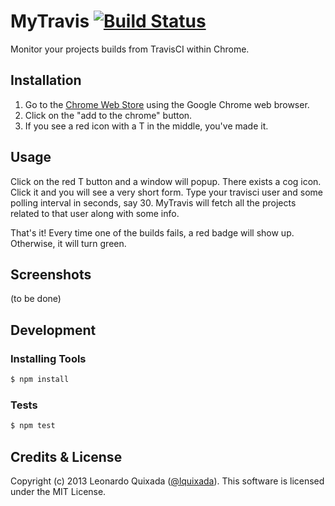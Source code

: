 # MyTravis [![Build Status](https://travis-ci.org/lquixada/my-travis.png?branch=master)](https://travis-ci.org/lquixada/my-travis)

Monitor your projects builds from TravisCI within Chrome. 


## Installation

1. Go to the [Chrome Web Store](https://chrome.google.com/webstore/detail/my-travis/ddlafmkcenhiahiikbgjemcbdengmjbg) using the Google Chrome web browser.
2. Click on the "add to the chrome" button.
3. If you see a red icon with a T in the middle, you've made it.


## Usage

Click on the red T button and a window will popup. There exists a cog icon. Click it and
you will see a very short form. Type your travisci user and some polling interval in seconds,
say 30. MyTravis will fetch all the projects related to that user along with some info.

That's it! Every time one of the builds fails, a red badge will show up. Otherwise, it will
turn green.


## Screenshots

(to be done)


## Development

### Installing Tools

```bash
$ npm install
```


### Tests

```bash
$ npm test
```


## Credits & License

Copyright (c) 2013 Leonardo Quixada ([@lquixada](http://twitter.com/lquixada)). This software is licensed under the MIT License.
